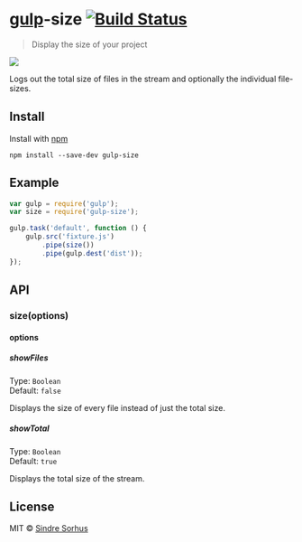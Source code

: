 # [gulp](http://gulpjs.com)-size [![Build Status](https://secure.travis-ci.org/sindresorhus/gulp-size.png?branch=master)](http://travis-ci.org/sindresorhus/gulp-size)

> Display the size of your project

![](screenshot.png)

Logs out the total size of files in the stream and optionally the individual file-sizes.


## Install

Install with [npm](https://npmjs.org/package/gulp-size)

```
npm install --save-dev gulp-size
```


## Example

```js
var gulp = require('gulp');
var size = require('gulp-size');

gulp.task('default', function () {
	gulp.src('fixture.js')
		.pipe(size())
		.pipe(gulp.dest('dist'));
});
```


## API

### size(options)

#### options

##### showFiles

Type: `Boolean`  
Default: `false`

Displays the size of every file instead of just the total size.

##### showTotal

Type: `Boolean`  
Default: `true`

Displays the total size of the stream.

## License

MIT © [Sindre Sorhus](http://sindresorhus.com)
